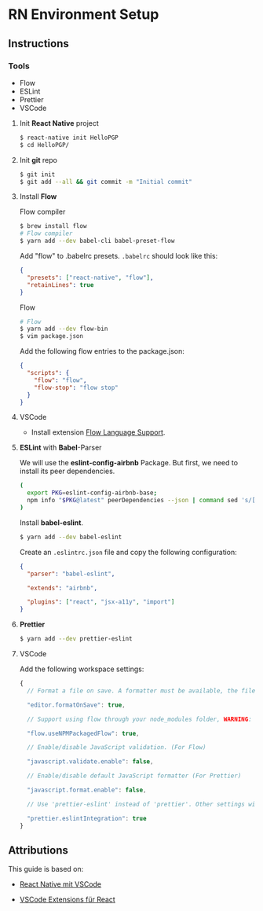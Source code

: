 # RN Environment Setup

## Instructions

### Tools

* Flow
* ESLint
* Prettier
* VSCode

1.  Init **React Native** project

    ```sh
    $ react-native init HelloPGP
    $ cd HelloPGP/
    ```

2.  Init **git** repo

    ```sh
    $ git init
    $ git add --all && git commit -m "Initial commit"
    ```

3.  Install **Flow**

    Flow compiler

    ```sh
    $ brew install flow
    # Flow compiler
    $ yarn add --dev babel-cli babel-preset-flow
    ```

    Add "flow" to .babelrc presets. `.babelrc` should look like this:

    ```json
    {
      "presets": ["react-native", "flow"],
      "retainLines": true
    }
    ```

    Flow

    ```sh
    # Flow
    $ yarn add --dev flow-bin
    $ vim package.json
    ```

    Add the following flow entries to the package.json:

    ```json
    {
      "scripts": {
        "flow": "flow",
        "flow-stop": "flow stop"
      }
    }
    ```

4.  VSCode

    * Install extension [Flow Language Support](https://marketplace.visualstudio.com/items?itemName=flowtype.flow-for-vscode).

5.  **ESLint** with **Babel**-Parser

    We will use the **eslint-config-airbnb** Package. But first, we need to install its peer dependencies.

    ```sh
    (
      export PKG=eslint-config-airbnb-base;
      npm info "$PKG@latest" peerDependencies --json | command sed 's/[\{\},]//g ; s/: /@/g' | xargs yarn add --dev "$PKG@latest"
    )
    ```

    Install **babel-eslint**.

    ```sh
    $ yarn add --dev babel-eslint
    ```

    Create an `.eslintrc.json` file and copy the following configuration:

    ```json
    {
      "parser": "babel-eslint",

      "extends": "airbnb",

      "plugins": ["react", "jsx-a11y", "import"]
    }
    ```

6.  **Prettier**

    ```sh
    $ yarn add --dev prettier-eslint
    ```

7.  VSCode

    Add the following workspace settings:

    ```javascript
    {
      // Format a file on save. A formatter must be available, the file must not be auto-saved, and editor must not be shutting down.

      "editor.formatOnSave": true,

      // Support using flow through your node_modules folder, WARNING: Checking this box is a security risk. When you open a project we will immediately run code contained within it.

      "flow.useNPMPackagedFlow": true,

      // Enable/disable JavaScript validation. (For Flow)

      "javascript.validate.enable": false,

      // Enable/disable default JavaScript formatter (For Prettier)

      "javascript.format.enable": false,

      // Use 'prettier-eslint' instead of 'prettier'. Other settings will only be fallbacks in case they could not be inferred from eslint rules.

      "prettier.eslintIntegration": true
    }
    ```

## Attributions

This guide is based on:

* [React Native mit VSCode](https://hackernoon.com/configure-eslint-prettier-and-flow-in-vs-code-for-react-development-c9d95db07213)

* [VSCode Extensions für React](https://medium.com/react-native-training/vscode-for-react-native-526ec4a368ce)
